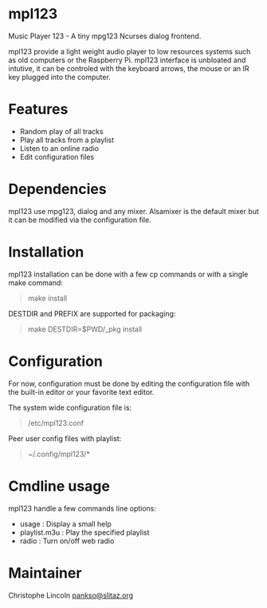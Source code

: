 mpl123
======

Music Player 123 - A tiny mpg123 Ncurses dialog frontend.

mpl123 provide a light weight audio player to low resources systems such
as old computers or the Raspberry Pi. mpl123 interface is unbloated and 
intutive, it can be controled with the keyboard arrows, the mouse or an
IR key plugged into the computer.

Features
========

  * Random play of all tracks
  * Play all tracks from a playlist
  * Listen to an online radio
  * Edit configuration files

Dependencies
============
mpl123 use mpg123, dialog and any mixer. Alsamixer is the default mixer
but it can be modified via the configuration file.

Installation
============
mpl123 installation can be done with a few cp commands or with a single
make command:

> make install

DESTDIR and PREFIX are supported for packaging:

> make DESTDIR=$PWD/_pkg install

Configuration
=============
For now, configuration must be done by editing the configuration file with
the built-in editor or your favorite text editor.

The system wide configuration file is:

> /etc/mpl123.conf

Peer user config files with playlist:

> ~/.config/mpl123/*

Cmdline usage
=============
mpl123 handle a few commands line options:

  * usage         : Display a small help
  * playlist.m3u  : Play the specified playlist
  * radio         : Turn on/off web radio

Maintainer
==========
Christophe Lincoln <pankso@slitaz.org>
